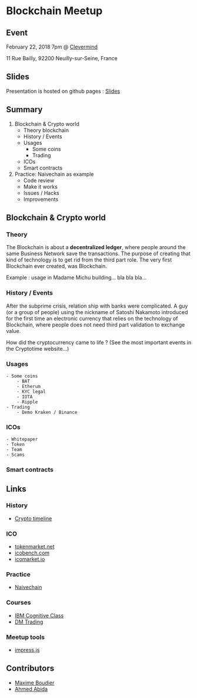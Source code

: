 
# Blockchain Meetup

## Event

February 22, 2018 7pm @ [Clevermind](http://www.clevermind.fr/)

11 Rue Bailly, 92200 Neuilly-sur-Seine, France

## Slides

Presentation is hosted on github pages : [Slides](https://rdbmax.github.io/blockchain-meetup)

## Summary
1. Blockchain & Crypto world
    - Theory blockchain
    - History / Events
    - Usages
      - Some coins
      - Trading
    - ICOs
    - Smart contracts
2. Practice: Naivechain as example
    - Code review
    - Make it works
    - Issues / Hacks
    - Improvements

## Blockchain & Crypto world

### Theory
The Blockchain is about a **decentralized ledger**, where people around the same Business Network save the transactions. The purpose of creating that kind of technology is to get rid from the third part role.
The very first Blockchain ever created, was Blockchain.

Example : usage in Madame Michu building... bla bla bla...

### History / Events
After the subprime crisis, relation ship with banks were complicated. A guy (or a group of people) using the nickname of Satoshi Nakamoto introduced for the first time an electronic currency that relies on the technology of Blockchain, where people does not need third part validation to exchange value.

How did the cryptocurrency came to life ? (See the most important events in the Cryptotime website...)

### Usages
    - Some coins
        - BAT
        - Etherum
        - KYC legal
        - IOTA
        - Ripple
    - Trading
        - Demo Kraken / Binance
### ICOs
    - Whitepaper
    - Token
    - Team
    - Scams
### Smart contracts

## Links

### History
- [Crypto timeline](https://www.cryptotimeline.com/)

### ICO
- [tokenmarket.net](https://tokenmarket.net/)
- [icobench.com](https://icobench.com/)
- [icomarket.io](https://icomarket.io/)

### Practice
- [Naivechain](https://github.com/lhartikk/naivechain)

### Courses
- [IBM Cognitive Class](https://cognitiveclass.ai/courses/blockchain-course/)
- [DM Trading](https://dmtrading.fr/formation-crypto.php)

### Meetup tools
- [impress.js](https://github.com/impress/impress.js/)

## Contributors

- [Maxime Boudier](https://github.com/rdbmax)
- [Ahmed Abida](https://github.com/aabida)
